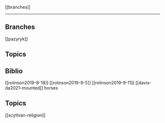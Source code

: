 [[branches]]

---








## Branches
[[pazyryk]]

## Topics


## Biblio
[[rolinson2019-8-18]]
[[rolinson2019-9-5]]
[[rolinson2019-9-11]]
[[davis-da2021-mounted]] horses
## Topics
[[scythian-religion]]

